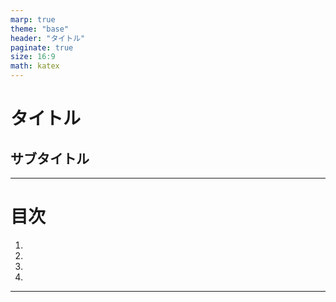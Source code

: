 ```yaml
---
marp: true
theme: "base"
header: "タイトル"
paginate: true
size: 16:9
math: katex
---
```

<!--
_class: lead
-->
# タイトル
## サブタイトル

---
<!--
_class: toc
-->
# 目次
  1.
  2.
  3.
  4.

<!-- ---
######### 引用添字 #########
〇〇が成り立つ$^{[1]}$
〇〇も成り立つ$^{[2]}$

######### 引用元表示 #########
> [1] https://example.com
> [2] https://sub.example.com

######### 表 #########
| TH | TH | TH |
| :---: | :---: | :---: |
| TD | TD | TD |
| TD | TD | TD |

######### 画像 #########
# スライド全面に画像を表示
![bg](./path/to/image.png)

# スライドサイズ内に収める
![bg contain](./path/to/image.png)
![bg fit](./path/to/image.png)

# 画像サイズ指定
![w:600](./path/to/image.png)
![w:32 h:32](./path/to/image.png)
![width:200px](./path/to/image.png)
![height:30cm](./path/to/image.png)
![width:200px height:30cm](./path/to/image.png)

# 背景に縦並びに画像を配置
![bg vertical](./path/to/image.png)
![bg](./path/to/image.png)
![bg](./path/to/image.png)

# 背景に横並びに画像を配置
![bg](./path/to/image.png)
![bg](./path/to/image.png)
![bg](./path/to/image.png)

# 背景に画像をセット
![bg cover](./path/to/image.png)

# スライド右半分に画像を表示
![bg contain right](./path/to/image.png)

# スライド左半分に二つ画像を表示し、一つはぼかす
![bg contain vertical left](./path/to/image.png)
![bg contain left blur:10px](./path/to/image.png)

# 画像の表示割合を指定して表示
![bg left:70%](./path/to/image.png)
![bg 150%](./path/to/image.png)
-->

---
<!-- これ以降に記述 -->
